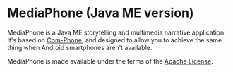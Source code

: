 MediaPhone (Java ME version)
==========

MediaPhone is a Java ME storytelling and multimedia narrative application. It's based on [Com-Phone](https://github.com/communitymedia/mediaphone), and designed to allow you to achieve the same thing when Android smartphones aren't available.

MediaPhone is made available under the terms of the [Apache License](http://www.apache.org/licenses/LICENSE-2.0).
